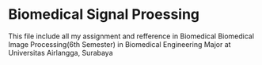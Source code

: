 # Biomedical Signal Proessing
 This file include all my assignment and refference in Biomedical Biomedical Image Processing(6th Semester) in Biomedical Engineering Major at Universitas Airlangga, Surabaya
